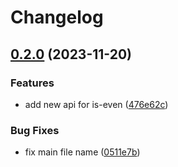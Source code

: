 # Changelog

## [0.2.0](https://github.com/YiCChi/front-monorepo/compare/is-even-v0.1.0...is-even-v0.2.0) (2023-11-20)


### Features

* add new api for is-even ([476e62c](https://github.com/YiCChi/front-monorepo/commit/476e62cadb590c33bc9f120a15026a6e044cffbf))


### Bug Fixes

* fix main file name ([0511e7b](https://github.com/YiCChi/front-monorepo/commit/0511e7b0dd64165d1928556121117dafeaf12dc7))
